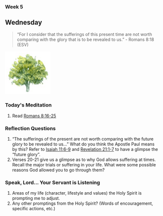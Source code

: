 ### Week 5

## Wednesday

>  “For I consider that the sufferings of this present time are not worth comparing with the glory that is to be revealed to us.” - Romans 8:18 (ESV)

<img src="/assets/img/tree.png" style="width: 150px">

### Today's Meditation
1. Read <a href="https://www.biblegateway.com/passage/?search=Romans+8%3A16-25&version=ESV" target="_blank">Romans 8:16-25</a>


### Reflection Questions
1. “The sufferings of the present are not worth comparing with the future glory to be revealed to us…” What do you think the Apostle Paul means by this? Refer to <a href="https://www.biblegateway.com/passage/?search=Isaiah+11%3A6-9&version=ESV" target="_blank">Isaiah 11:6-9</a> and <a href="https://www.biblegateway.com/passage/?search=Revelation+21%3A1-7&version=ESV" target="_blank">Revelation 21:1-7</a> to have a glimpse the “future glory”. 
2. Verses 20-21 give us a glimpse as to why God allows suffering at times. Recall the major trials or suffering in your life. What were some possible reasons God allowed you to go through them?


### Speak, Lord... Your Servant is Listening
1. Areas of my life (character, lifestyle and values) the Holy Spirit is prompting me to adjust.
2. Any other promptings from the Holy Spirit? (Words of encouragement, specific actions, etc.)